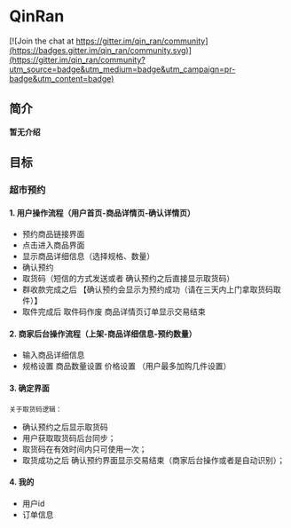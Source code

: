 # QinRan
[![Join the chat at https://gitter.im/qin_ran/community](https://badges.gitter.im/qin_ran/community.svg)](https://gitter.im/qin_ran/community?utm_source=badge&utm_medium=badge&utm_campaign=pr-badge&utm_content=badge)
## 简介
  **暂无介绍**
## 目标

### 超市预约

#### 1. 用户操作流程（用户首页-商品详情页-确认详情页）


- 预约商品链接界面 
- 点击进入商品界面 
- 显示商品详细信息（选择规格、数量）
- 确认预约
- 取货码（短信的方式发送或者 确认预约之后直接显示取货码）
- 群收款完成之后 【确认预约会显示为预约成功（请在三天内上门拿取货码取件）】
- 取件完成后 取件码作废 商品详情页订单显示交易结束   
#### 2. 商家后台操作流程（上架-商品详细信息-预约数量）
- 输入商品详细信息
- 规格设置 商品数量设置 价格设置  （用户最多加购几件设置）
#### 3. 确定界面
`关于取货码逻辑：`
- 确认预约之后显示取货码
- 用户获取取货码后台同步；
- 取货码在有效时间内只可使用一次；
- 取货成功之后 确认预约界面显示交易结束（商家后台操作或者是自动识别）；
#### 4. 我的
- 用户id
- 订单信息
